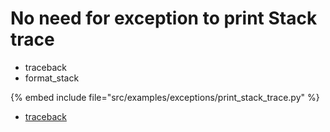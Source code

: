 # No need for exception to print Stack trace


* traceback
* format_stack

{% embed include file="src/examples/exceptions/print_stack_trace.py" %}

* [traceback](https://docs.python.org/3/library/traceback.html)



